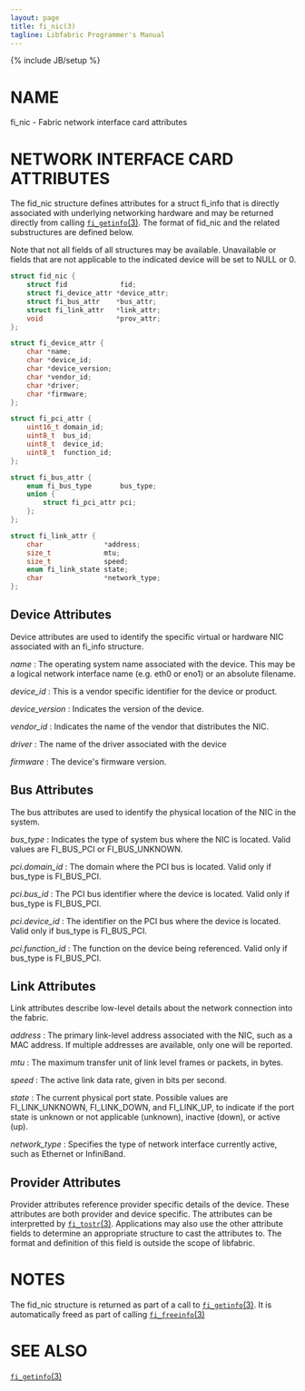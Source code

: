 ```yaml
---
layout: page
title: fi_nic(3)
tagline: Libfabric Programmer's Manual
---
```

{% include JB/setup %}

# NAME

fi_nic \- Fabric network interface card attributes

# NETWORK INTERFACE CARD ATTRIBUTES

The fid_nic structure defines attributes for a struct fi_info that
is directly associated with underlying networking hardware and may
be returned directly from calling [`fi_getinfo`(3)](fi_getinfo.3.html).
The format of fid_nic and the related substructures are defined below.

Note that not all fields of all structures may be available.  Unavailable
or fields that are not applicable to the indicated device will be set to
NULL or 0.

```c
struct fid_nic {
	struct fid             fid;
	struct fi_device_attr *device_attr;
	struct fi_bus_attr    *bus_attr;
	struct fi_link_attr   *link_attr;
	void                  *prov_attr;
};

struct fi_device_attr {
	char *name;
	char *device_id;
	char *device_version;
	char *vendor_id;
	char *driver;
	char *firmware;
};

struct fi_pci_attr {
	uint16_t domain_id;
	uint8_t  bus_id;
	uint8_t  device_id;
	uint8_t  function_id;
};

struct fi_bus_attr {
	enum fi_bus_type       bus_type;
	union {
		struct fi_pci_attr pci;
	};
};

struct fi_link_attr {
	char               *address;
	size_t             mtu;
	size_t             speed;
	enum fi_link_state state;
	char               *network_type;
};

```

## Device Attributes

Device attributes are used to identify the specific virtual or hardware
NIC associated with an fi_info structure.

*name*
: The operating system name associated with the device.  This may be a
  logical network interface name (e.g. eth0 or eno1) or an absolute
  filename.

*device_id*
: This is a vendor specific identifier for the device or product.

*device_version*
: Indicates the version of the device.

*vendor_id*
: Indicates the name of the vendor that distributes the NIC.

*driver*
: The name of the driver associated with the device

*firmware*
: The device's firmware version.

## Bus Attributes

The bus attributes are used to identify the physical location of the NIC in
the system.

*bus_type*
: Indicates the type of system bus where the NIC is located.  Valid values
  are FI_BUS_PCI or FI_BUS_UNKNOWN.

*pci.domain_id*
: The domain where the PCI bus is located.  Valid only if bus_type is
  FI_BUS_PCI.

*pci.bus_id*
: The PCI bus identifier where the device is located.  Valid only if
  bus_type is FI_BUS_PCI.

*pci.device_id*
: The identifier on the PCI bus where the device is located.  Valid only
  if bus_type is FI_BUS_PCI.

*pci.function_id*
: The function on the device being referenced.  Valid only if bus_type is
  FI_BUS_PCI.

## Link Attributes

Link attributes describe low-level details about the network connection
into the fabric.

*address*
: The primary link-level address associated with the NIC, such as a MAC
  address.  If multiple addresses are available, only one will be reported.

*mtu*
: The maximum transfer unit of link level frames or packets, in bytes.

*speed*
: The active link data rate, given in bits per second.

*state*
: The current physical port state.  Possible values are FI_LINK_UNKNOWN,
  FI_LINK_DOWN, and FI_LINK_UP, to indicate if the port state is unknown
  or not applicable (unknown), inactive (down), or active (up).

*network_type*
: Specifies the type of network interface currently active, such as
  Ethernet or InfiniBand.

## Provider Attributes

Provider attributes reference provider specific details of the device.
These attributes are both provider and device specific.  The attributes
can be interpretted by [`fi_tostr`(3)](fi_tostr.3.html).  Applications
may also use the other attribute fields to determine an appropriate
structure to cast the attributes to.  The format and definition of this
field is outside the scope of libfabric.

# NOTES

The fid_nic structure is returned as part of a call to
[`fi_getinfo`(3)](fi_getinfo.3.html).  It is automatically freed as part
of calling [`fi_freeinfo`(3)](fi_freeinfo.3.html)

# SEE ALSO

[`fi_getinfo`(3)](fi_getinfo.3.html)
